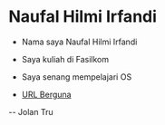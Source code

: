 ---
---

# Naufal Hilmi Irfandi

* Nama saya Naufal Hilmi Irfandi

* Saya kuliah di Fasilkom

* Saya senang mempelajari OS

* [URL Berguna](URLs/)

-- Jolan Tru
